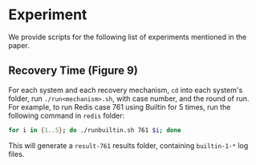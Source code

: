 # Experiment

We provide scripts for the following list of experiments mentioned in the paper.

## Recovery Time (Figure 9)

For each system and each recovery mechanism, `cd` into each system's folder,
run `./run<mechanism>.sh`, with case number, and the round of run. For example,
to run Redis case 761 using Builtin for 5 times, run the following command in
`redis` folder:

```bash
for i in {1..5}; do ./runbuiltin.sh 761 $i; done
```

This will generate a `result-761` results folder, containing `builtin-1-*` log files.
